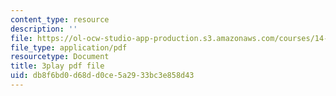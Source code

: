 ```yaml
---
content_type: resource
description: ''
file: https://ol-ocw-studio-app-production.s3.amazonaws.com/courses/14-13-psychology-and-economics-spring-2020/db8f6bd0d68dd0ce5a2933bc3e858d43_ik1gdNwHLiY.pdf
file_type: application/pdf
resourcetype: Document
title: 3play pdf file
uid: db8f6bd0-d68d-d0ce-5a29-33bc3e858d43
---
```

